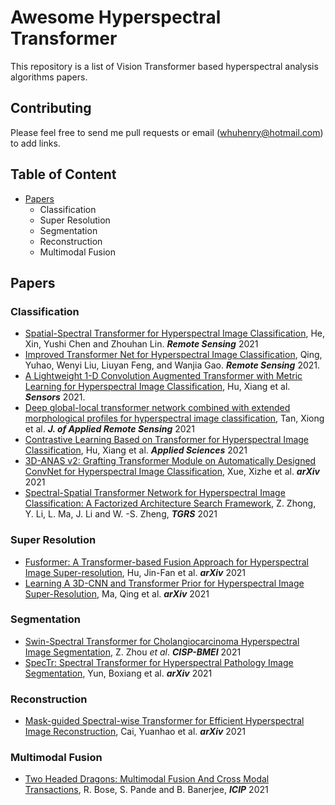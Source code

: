 # Awesome Hyperspectral Transformer
This repository is a list of Vision Transformer based hyperspectral analysis algorithms papers. 

## Contributing

Please feel free to send me pull requests or email ([whuhenry@hotmail.com](mailto:whuhenry@hotmail.com)) to add links.



## Table of Content

- [Papers](#papers)
  - Classification
  - Super Resolution
  - Segmentation
  - Reconstruction
  - Multimodal Fusion

## Papers

### Classification

- [Spatial-Spectral Transformer for Hyperspectral Image Classification](https://www.mdpi.com/2072-4292/13/3/498), He, Xin, Yushi Chen and Zhouhan Lin. ***Remote Sensing*** 2021
- [Improved Transformer Net for Hyperspectral Image Classification](https://www.mdpi.com/2072-4292/13/11/2216), Qing, Yuhao, Wenyi Liu, Liuyan Feng, and Wanjia Gao. ***Remote Sensing***  2021.
- [A Lightweight 1-D Convolution Augmented Transformer with Metric Learning for Hyperspectral Image Classification](https://www.mdpi.com/1424-8220/21/5/1751), Hu, Xiang et al. ***Sensors*** 2021.
- [Deep global-local transformer network combined with extended morphological profiles for hyperspectral image classification](https://doi.org/10.1117/1.JRS.15.038509), Tan, Xiong et al. ***J. of Applied Remote Sensing*** 2021
- [Contrastive Learning Based on Transformer for Hyperspectral Image Classification](https://www.mdpi.com/2076-3417/11/18/8670), Hu, Xiang et al. ***Applied Sciences*** 2021
- [3D-ANAS v2: Grafting Transformer Module on Automatically Designed ConvNet for Hyperspectral Image Classification](https://arxiv.org/abs/2110.11084), Xue, Xizhe et al. ***arXiv*** 2021
- [Spectral-Spatial Transformer Network for Hyperspectral Image Classification: A Factorized Architecture Search Framework](https://doi.org/10.1109/TGRS.2021.3115699), Z. Zhong, Y. Li, L. Ma, J. Li and W. -S. Zheng,  ***TGRS*** 2021

### Super Resolution

- [Fusformer: A Transformer-based Fusion Approach for Hyperspectral Image Super-resolution](https://arxiv.org/abs/2109.02079), Hu, Jin-Fan et al. ***arXiv*** 2021
- [Learning A 3D-CNN and Transformer Prior for Hyperspectral Image Super-Resolution](https://arxiv.org/abs/2111.13923), Ma, Qing et al. ***arXiv*** 2021

### Segmentation

- [Swin-Spectral Transformer for Cholangiocarcinoma Hyperspectral Image Segmentation](https://ieeexplore.ieee.org/document/9624405), Z. Zhou *et al*. ***CISP-BMEI*** 2021
- [SpecTr: Spectral Transformer for Hyperspectral Pathology Image Segmentation](https://arxiv.org/abs/2103.03604), Yun, Boxiang et al. ***arXiv*** 2021

### Reconstruction

- [Mask-guided Spectral-wise Transformer for Efficient Hyperspectral Image Reconstruction](https://arxiv.org/abs/2111.07910), Cai, Yuanhao et al. ***arXiv*** 2021

### Multimodal Fusion

- [Two Headed Dragons: Multimodal Fusion And Cross Modal Transactions](https://doi.org/10.1109/ICIP42928.2021.9506341), R. Bose, S. Pande and B. Banerjee, ***ICIP*** 2021

